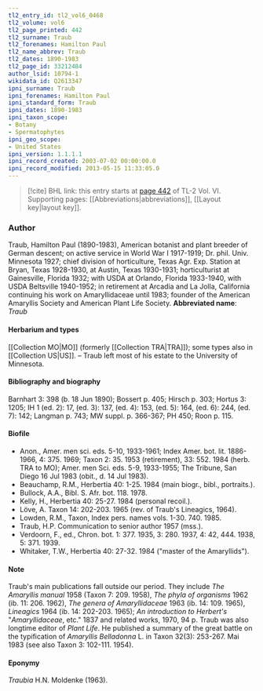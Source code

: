 ```yaml
---
tl2_entry_id: tl2_vol6_0468
tl2_volume: vol6
tl2_page_printed: 442
tl2_surname: Traub
tl2_forenames: Hamilton Paul
tl2_name_abbrev: Traub
tl2_dates: 1890-1983
tl2_page_id: 33212484
author_lsid: 10794-1
wikidata_id: Q2613347
ipni_surname: Traub
ipni_forenames: Hamilton Paul
ipni_standard_form: Traub
ipni_dates: 1890-1983
ipni_taxon_scope: 
- Botany
- Spermatophytes
ipni_geo_scope: 
- United States
ipni_version: 1.1.1.1
ipni_record_created: 2003-07-02 00:00:00.0
ipni_record_modified: 2013-05-15 11:33:05.0
---
```



> [!cite] BHL link: this entry starts at [page 442](https://www.biodiversitylibrary.org/page/33212484) of TL-2 Vol. VI.
> Supporting pages: [[Abbreviations|abbreviations]], [[Layout key|layout key]].

### Author

Traub, Hamilton Paul (1890-1983), American botanist and plant breeder of German descent; on active service in World War I 1917-1919; Dr. phil. Univ. Minnesota 1927; chief division of horticulture, Texas Agr. Exp. Station at Bryan, Texas 1928-1930, at Austin, Texas 1930-1931; horticulturist at Gainesville, Florida 1932; with USDA at Orlando, Florida 1933-1940, with USDA Beltsville 1940-1952; in retirement at Arcadia and La Jolla, California continuing his work on Amaryllidaceae until 1983; founder of the American Amaryllis Society and American Plant Life Society. 
**Abbreviated name**: *Traub*

#### Herbarium and types

[[Collection MO|MO]] (formerly [[Collection TRA|TRA]]); some types also in [[Collection US|US]]. – Traub left most of his estate to the University of Minnesota.

#### Bibliography and biography

Barnhart 3: 398 (b. 18 Jun 1890); Bossert p. 405; Hirsch p. 303; Hortus 3: 1205; IH 1 (ed. 2): 17, (ed. 3): 137, (ed. 4): 153, (ed. 5): 164, (ed. 6): 244, (ed. 7): 142; Langman p. 743; MW suppl. p. 366-367; PH 450; Roon p. 115.

#### Biofile

- Anon., Amer. men sci. eds. 5-10, 1933-1961; Index Amer. bot. lit. 1886-1966, 4: 375. 1969; Taxon 2: 35. 1953 (retirement), 33: 552. 1984 (herb. TRA to MO); Amer. men Sci. eds. 5-9, 1933-1955; The Tribune, San Diego 16 Jul 1983 (obit., d. 14 Jul 1983).
- Beauchamp, R.M., Herbertia 40: 1-25. 1984 (main biogr., bibl., portraits.).
- Bullock, A.A., Bibl. S. Afr. bot. 118. 1978.
- Kelly, H., Herbertia 40: 25-27. 1984 (personal recoil.).
- Löve, A. Taxon 14: 202-203. 1965 (rev. of Traub's Lineagics, 1964).
- Lowden, R.M., Taxon, Index pers. names vols. 1-30. 740. 1985.
- Traub, H.P. Communication to senior author 1957 (mss.).
- Verdoorn, F., ed., Chron. bot. 1: 377. 1935, 3: 280. 1937, 4: 42, 444. 1938, 5: 371. 1939.
- Whitaker, T.W., Herbertia 40: 27-32. 1984 ("master of the Amaryllids").

#### Note

Traub's main publications fall outside our period. They include *The Amaryllis manual* 1958 (Taxon 7: 209. 1958), *The phyla of organisms* 1962 (ib. 11: 206. 1962), *The genera of Amaryllidaceae* 1963 (ib. 14: 109. 1965), *Lineagics* 1964 (ib. 14: 202-203. 1965); *An introduction to Herbert's* "*Amaryllidaceae*, etc." 1837 and related works, 1970, 94 p. Traub was also longtime editor of *Plant Life*. He published a summary of the great battle on the typification of *Amaryllis Belladonna* L. in Taxon 32(3): 253-267. Mai 1983 (see also Taxon 3: 102-111. 1954).

#### Eponymy

*Traubia* H.N. Moldenke (1963).

